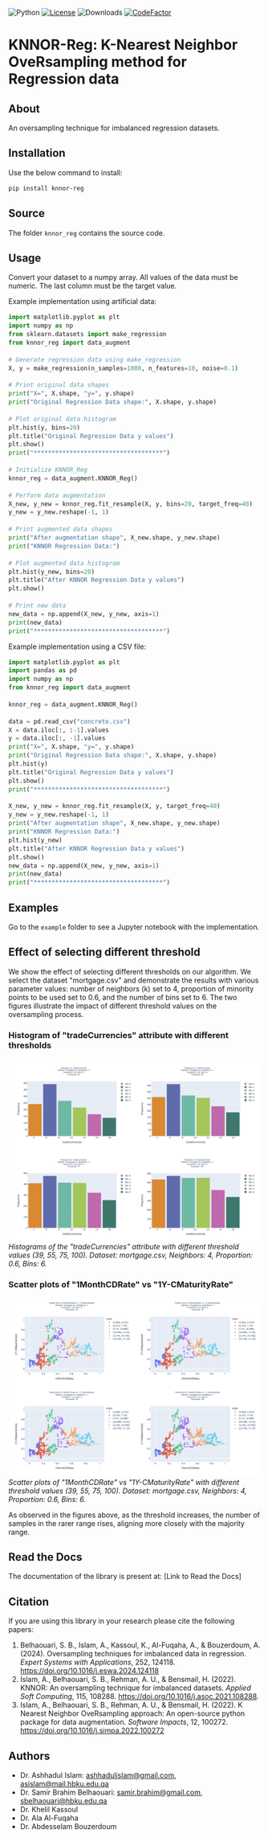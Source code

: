 
![Python](https://img.shields.io/badge/python-3.6-blue.svg)
[![License](https://img.shields.io/badge/License-MIT-yellow.svg)](https://opensource.org/licenses/MIT)
![Downloads](https://img.shields.io/pypi/dm/sentimentanalyser.svg)
[![CodeFactor](https://www.codefactor.io/repository/github/ashhadulislam/sentiment-analyser-lib/badge/master)](https://www.codefactor.io/repository/github/ashhadulislam/sentiment-analyser-lib/overview/master)

# KNNOR-Reg: K-Nearest Neighbor OveRsampling method for Regression data

## About
An oversampling technique for imbalanced regression datasets.

## Installation

Use the below command to install:

```bash
pip install knnor-reg
```

## Source

The folder `knnor_reg` contains the source code.

## Usage

Convert your dataset to a numpy array. All values of the data must be numeric. The last column must be the target value.

Example implementation using artificial data:

```python
import matplotlib.pyplot as plt
import numpy as np
from sklearn.datasets import make_regression
from knnor_reg import data_augment

# Generate regression data using make_regression
X, y = make_regression(n_samples=1000, n_features=10, noise=0.1)

# Print original data shapes
print("X=", X.shape, "y=", y.shape)
print("Original Regression Data shape:", X.shape, y.shape)

# Plot original data histogram
plt.hist(y, bins=20)
plt.title("Original Regression Data y values")
plt.show()
print("************************************")

# Initialize KNNOR_Reg
knnor_reg = data_augment.KNNOR_Reg()

# Perform data augmentation
X_new, y_new = knnor_reg.fit_resample(X, y, bins=20, target_freq=40)
y_new = y_new.reshape(-1, 1)

# Print augmented data shapes
print("After augmentation shape", X_new.shape, y_new.shape)
print("KNNOR Regression Data:")

# Plot augmented data histogram
plt.hist(y_new, bins=20)
plt.title("After KNNOR Regression Data y values")
plt.show()

# Print new data
new_data = np.append(X_new, y_new, axis=1)
print(new_data)
print("************************************")
```

Example implementation using a CSV file:

```python
import matplotlib.pyplot as plt
import pandas as pd
import numpy as np
from knnor_reg import data_augment

knnor_reg = data_augment.KNNOR_Reg()

data = pd.read_csv("concrete.csv")
X = data.iloc[:, :-1].values
y = data.iloc[:, -1].values
print("X=", X.shape, "y=", y.shape)
print("Original Regression Data shape:", X.shape, y.shape)
plt.hist(y)
plt.title("Original Regression Data y values")
plt.show()
print("************************************")

X_new, y_new = knnor_reg.fit_resample(X, y, target_freq=40)
y_new = y_new.reshape(-1, 1)
print("After augmentation shape", X_new.shape, y_new.shape)
print("KNNOR Regression Data:")
plt.hist(y_new)
plt.title("After KNNOR Regression Data y values")
plt.show()
new_data = np.append(X_new, y_new, axis=1)
print(new_data)
print("************************************")
```

## Examples

Go to the `example` folder to see a Jupyter notebook with the implementation.

## Effect of selecting different threshold

We show the effect of selecting different thresholds on our algorithm. We select the dataset "mortgage.csv" and demonstrate the results with various parameter values: number of neighbors (k) set to 4, proportion of minority points to be used set to 0.6, and the number of bins set to 6. The two figures illustrate the impact of different threshold values on the oversampling process.

### Histogram of "tradeCurrencies" attribute with different thresholds

![Histograms](https://raw.githubusercontent.com/ashhadulislam/knnor_reg_docs/main/docs/source/hist.drawio.png)
_Histograms of the "tradeCurrencies" attribute with different threshold values (39, 55, 75, 100). Dataset: mortgage.csv, Neighbors: 4, Proportion: 0.6, Bins: 6._

### Scatter plots of "1MonthCDRate" vs "1Y-CMaturityRate"

![Scatter plots](https://raw.githubusercontent.com/ashhadulislam/knnor_reg_docs/main/docs/source/scatter.drawio.png)
_Scatter plots of "1MonthCDRate" vs "1Y-CMaturityRate" with different threshold values (39, 55, 75, 100). Dataset: mortgage.csv, Neighbors: 4, Proportion: 0.6, Bins: 6._

As observed in the figures above, as the threshold increases, the number of samples in the rarer range rises, aligning more closely with the majority range.

## Read the Docs

The documentation of the library is present at: [Link to Read the Docs]

## Citation

If you are using this library in your research please cite the following papers:

1. Belhaouari, S. B., Islam, A., Kassoul, K., Al-Fuqaha, A., & Bouzerdoum, A. (2024). Oversampling techniques for imbalanced data in regression. *Expert Systems with Applications*, 252, 124118. https://doi.org/10.1016/j.eswa.2024.124118
2. Islam, A., Belhaouari, S. B., Rehman, A. U., & Bensmail, H. (2022). KNNOR: An oversampling technique for imbalanced datasets. *Applied Soft Computing*, 115, 108288. https://doi.org/10.1016/j.asoc.2021.108288.
3. Islam, A., Belhaouari, S. B., Rehman, A. U., & Bensmail, H. (2022). K Nearest Neighbor OveRsampling approach: An open-source python package for data augmentation. *Software Impacts*, 12, 100272. https://doi.org/10.1016/j.simpa.2022.100272

## Authors

- Dr. Ashhadul Islam: [ashhadulislam@gmail.com](mailto:ashhadulislam@gmail.com), [asislam@mail.hbku.edu.qa](mailto:asislam@mail.hbku.edu.qa)
- Dr. Samir Brahim Belhaouari: [samir.brahim@gmail.com](mailto:samir.brahim@gmail.com), [sbelhaouari@hbku.edu.qa](mailto:sbelhaouari@hbku.edu.qa)
- Dr. Khelil Kassoul
- Dr. Ala Al-Fuqaha
- Dr. Abdesselam Bouzerdoum


